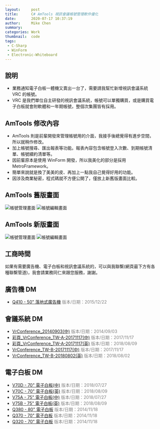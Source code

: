 ```yaml
---
layout:     post
title:      C# AmTools 視訊會議帳號管理軟件優化
date:       2020-07-17 10:37:19
author:     Mike Chen
summary:    
categories: Work
thumbnail:  code
tags:
 - C-Sharp
 - WinForm
 - Electronic-Whiteboard
---
```



## 說明

* 業務通知電子白板一體機又賣出一台了，需要請我幫忙新增視訊會議系統 VRC 的帳號。
* VRC 是我們單位自主研發的視訊會議系統，帳號可以單獨購買，或是購買電子白板就會附軟體和一年期帳號，整個次集團皆有採用。


## AmTools 修改內容

* AmTools 則是前輩開發來管理帳號用的介面，我接手後總覺得有進步空間，所以就稍作修改。
* 加上帳號搜尋、匯出報表等功能。報表內容包含帳號登入次數、到期帳號清單、帳號續約清單等。
* 因前輩原本是使用 WinForm 開發，所以我美化的部分是採用 MetroFramework。
* 簡單來說就是換了美美的皮、再加上一點我自己覺得好用的功能。
* 因涉及商業秘密，程式碼就不方便公開了，僅放上新舊版畫面比較。


## AmTools 舊版畫面

![帳號管理畫面](https://i.imgur.com/R9AdtjK.png)
![帳號編輯畫面](https://i.imgur.com/oqP8AbO.png)

## AmTools 新版畫面

![帳號管理畫面](https://i.imgur.com/yieoTQ4.png)
![帳號編輯畫面](https://i.imgur.com/GLBcXhY.png)

## 工商時間

如果有需要廣告機、電子白板和視訊會議系統的，可以與我聯繫(網頁最下方有各種聯繫管道)，我會請業務同仁來跟您服務，謝謝。

## 廣告機 DM
<ul>    
    <li><a href="http://210.80.95.211/vdivs/8EDM/彩頁_Q410-151123-00.pdf">Q410 - 50" 落地式廣告機</a>
        <font color="#808080">版本/日期：2015/12/22</font>
    </li>
</ul>

## 會議系統 DM
<ul>
    <li><a href="http://210.80.95.211/vdivs/8EDM/彩頁_VrConference_20140903.pdf">VrConference_20140903(中)</a>
        <font color="#808080">版本/日期：2014/09/03</font>
    </li>
    <li><a href="http://210.80.95.211/vdivs/8EDM/彩頁_VrConference_TW-A-20171117.pdf">彩頁_VrConference_TW-A-20171117(中)</a>
        <font color="#808080">版本/日期：2017/11/17</font>
    </li>
    <li><a href="http://210.80.95.211/vdivs/8EDM/彩頁_VrConference_TW-A-20171117_英文.pdf">彩頁_VrConference_TW-A-20171117(英)</a>
        <font color="#808080">版本/日期：2018/08/09</font>
    </li>
    <li><a href="http://210.80.95.211/vdivs/8EDM/彩頁_VrConference_TW-B-20171117.pdf">VrConference_TW-B-20171117(中)</a>
        <font color="#808080">版本/日期：2017/11/17</font>
    </li>
    <li><a href="http://210.80.95.211/vdivs/8EDM/彩頁_VrConference_TW-B-20180802_英文.pdf">VrConference_TW-B-20180802(英)</a>
        <font color="#808080">版本/日期：2018/08/02</font>
    </li>
</ul>

## 電子白板 DM
<ul>
    <li><a href="http://210.80.95.211/vdivs/8EDM/彩頁_V70D- 繁中 all.pdf">V70D - 70" 電子白板(中)</a>
        <font color="#808080">版本/日期：2018/07/27</font>
    </li>
    <li><a href="http://210.80.95.211/vdivs/8EDM/彩頁_V70C- 英文.pdf">V70C - 70" 電子白板(英)</a>
        <font color="#808080">版本/日期：2018/08/09</font>
    </li>
    <li><a href="http://210.80.95.211/vdivs/8EDM/彩頁_V75A- 繁中 all.pdf">V75A - 75" 電子白板(中)</a>
        <font color="#808080">版本/日期：2018/07/27</font>
    </li>
    <li><a href="http://210.80.95.211/vdivs/8EDM/彩頁_V75B- 英文 .pdf">V75B - 75" 電子白板(英)</a>
        <font color="#808080">版本/日期：2018/08/09</font>
    </li>
    <li><a href="http://210.80.95.211/vdivs/8EDM/彩頁_Q380_20141118_繁.pdf">Q380 - 80" 電子白板</a>
        <font color="#808080">版本/日期：2014/11/18</font>
    </li>
    <li><a href="http://210.80.95.211/vdivs/8EDM/彩頁_Q370_20141118_繁.pdf">Q370 - 70" 電子白板</a>
        <font color="#808080">版本/日期：2014/11/18</font>
    </li>
    <li><a href="http://210.80.95.211/vdivs/8EDM/彩頁_Q320_20141118_繁.pdf">Q320 - 70" 電子白板</a>
        <font color="#808080">版本/日期：2014/11/18</font>
    </li>
</ul>
